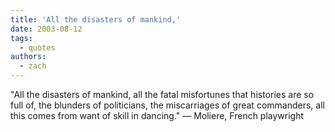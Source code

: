 ```yaml
---
title: 'All the disasters of mankind,'
date: 2003-08-12
tags:
  - quotes
authors:
  - zach
---
```


"All the disasters of mankind, all the fatal misfortunes that histories are so full of, the blunders of politicians, the miscarriages of great commanders, all this comes from want of skill in dancing."
— Moliere, French playwright
